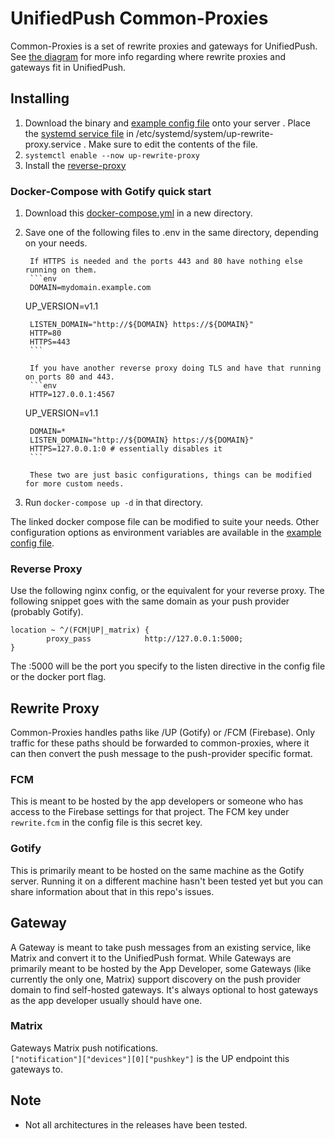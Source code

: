 # UnifiedPush Common-Proxies

Common-Proxies is a set of rewrite proxies and gateways for UnifiedPush. See [the diagram](https://unifiedpush.org/img/diagram.png) for more info regarding where rewrite proxies and gateways fit in UnifiedPush.


## Installing

1. Download the binary and [example config file](./example-config.toml) onto your server
. Place the [systemd service file](./up-rewrite-proxy.service) in /etc/systemd/system/up-rewrite-proxy.service . Make sure to edit the contents of the file.
1. `systemctl enable --now up-rewrite-proxy`
1. Install the [reverse-proxy](#reverse-proxy)

### Docker-Compose with Gotify quick start

1. Download this [docker-compose.yml](./docker-compose.yml) in a new directory.

1. Save one of the following files to .env in the same directory, depending on your needs.

        If HTTPS is needed and the ports 443 and 80 have nothing else running on them.
        ```env
        DOMAIN=mydomain.example.com
	UP_VERSION=v1.1

        LISTEN_DOMAIN="http://${DOMAIN} https://${DOMAIN}"
        HTTP=80
        HTTPS=443
        ```

        If you have another reverse proxy doing TLS and have that running on ports 80 and 443.
        ```env
        HTTP=127.0.0.1:4567
	UP_VERSION=v1.1

        DOMAIN=*
        LISTEN_DOMAIN="http://${DOMAIN} https://${DOMAIN}"
        HTTPS=127.0.0.1:0 # essentially disables it
        ```

        These two are just basic configurations, things can be modified for more custom needs.

1. Run `docker-compose up -d` in that directory.

The linked docker compose file can be modified to suite your needs. Other configuration options as environment variables are available in the [example config file](./example-config.toml).

### Reverse Proxy

Use the following nginx config, or the equivalent for your reverse proxy. The following snippet goes with the same domain as your push provider (probably Gotify).
```nginx 
location ~ ^/(FCM|UP|_matrix) {    
        proxy_pass            http://127.0.0.1:5000;
}
```
The :5000 will be the port you specify to the listen directive in the config file or the docker port flag.


## Rewrite Proxy

Common-Proxies handles paths like /UP (Gotify) or /FCM (Firebase). Only traffic for these paths should be forwarded to common-proxies, where it can then convert the push message to the push-provider specific format.

### FCM

This is meant to be hosted by the app developers or someone who has access to the Firebase settings for that project. The FCM key under `rewrite.fcm` in the config file is this secret key.

### Gotify

This is primarily meant to be hosted on the same machine as the Gotify server. Running it on a different machine hasn't been tested yet but you can share information about that in this repo's issues.

## Gateway

A Gateway is meant to take push messages from an existing service, like Matrix and convert it to the UnifiedPush format. While Gateways are primarily meant to be hosted by the App Developer, some Gateways (like currently the only one, Matrix) support discovery on the push provider domain to find self-hosted gateways. It's always optional to host gateways as the app developer usually should have one.

### Matrix
Gateways Matrix push notifications.  
`["notification"]["devices"][0]["pushkey"]` is the UP endpoint this gateways to.

## Note
* Not all architectures in the releases have been tested.

